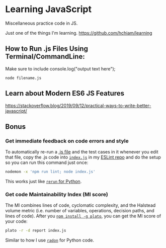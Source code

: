 # Learning JavaScript

Miscellaneous practice code in JS.

Just one of the things I'm learning. https://github.com/hchiam/learning

## How to Run .js Files Using Terminal/CommandLine:

Make sure to include console.log("output text here");

    node filename.js

## Learn about Modern ES6 JS Features

https://stackoverflow.blog/2019/09/12/practical-ways-to-write-better-javascript/

## Bonus

### Get immediate feedback on code errors and style

To automatically re-run a [.js file](https://github.com/hchiam/learning-js/tree/master/more-like-interview-questions) and the test cases in it whenever you edit that file, copy the .js code into [`index.js`](https://github.com/hchiam/learning-eslint-google/blob/master/index.js) in my [ESLint repo](https://github.com/hchiam/learning-eslint-google) and do the setup so you can run this command just once:

```bash
nodemon -x 'npm run lint; node index.js'
```

This works just like [`rerun` for Python](https://github.com/hchiam/learning-python/blob/master/README.md#run-code-linter).

### Get code Maintainability Index (MI score)

The MI combines lines of code, cyclomatic complexity, and the Halstead volume metric (i.e. number of variables, operations, decision paths, and lines of code). After you [`npm install -g plato`](https://github.com/es-analysis/plato), you can get the MI score of your code:

```bash
plato -r -d report index.js
```

Similar to how I use [`radon`](https://github.com/hchiam/learning-python/#maintainability-index-mi-score) for Python code.
